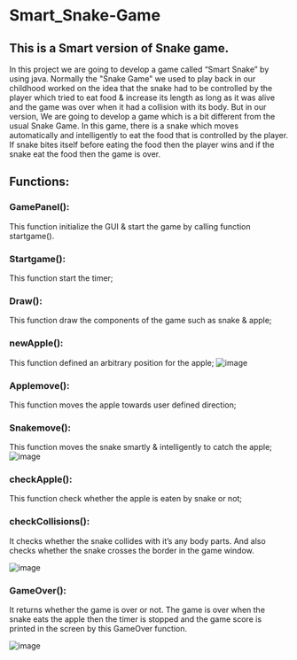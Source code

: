 # Smart_Snake-Game
## This is a Smart version of Snake game.

In this project we are going to develop a game called “Smart Snake” by using java. Normally the "Snake  Game" we used to play back in our childhood worked on the idea that the snake had to be controlled by the  player which tried to eat food & increase its length as long as it was alive and the game was over when it had a  collision with its body. But in our version, We are going to develop a game which is a bit different from the usual  Snake Game. In this game, there is a snake which moves automatically and intelligently to eat the food that is  controlled by the player. If snake bites itself before eating the food then the player wins and if the snake eat the  food then the game is over.

## Functions:
### GamePanel():
  This function initialize the GUI & start the game by calling function startgame().
### Startgame():
  This function start the timer;
### Draw():
  This function draw the components of the game such as snake & apple;
### newApple():
  This function defined an arbitrary position for the apple;
![image](https://user-images.githubusercontent.com/79654190/171030714-a601b2af-6a0c-43fd-8d6a-f5a45e4332be.png)

### Applemove():
  This function moves the apple towards user defined direction;
### Snakemove():
  This function moves the snake smartly & intelligently to catch the apple;
![image](https://user-images.githubusercontent.com/79654190/171030820-14a77905-8dca-4999-92c7-866a9e084f26.png)

### checkApple():
  This function check whether the apple is eaten by snake or not;

### checkCollisions():
  It checks whether the snake collides with it’s any body parts. And also checks
  whether the snake crosses the border in the game window.

![image](https://user-images.githubusercontent.com/79654190/171031287-e991af07-6fa4-4ddb-b8b5-04f09eef58d6.png)

### GameOver():
  It returns whether the game is over or not. The game is over when the snake eats  the apple then the timer is stopped and the game score is printed in the screen by    this GameOver function.

![image](https://user-images.githubusercontent.com/79654190/171031393-96d5e0d5-2e2b-4e08-bf59-7f27a3477e0d.png)



